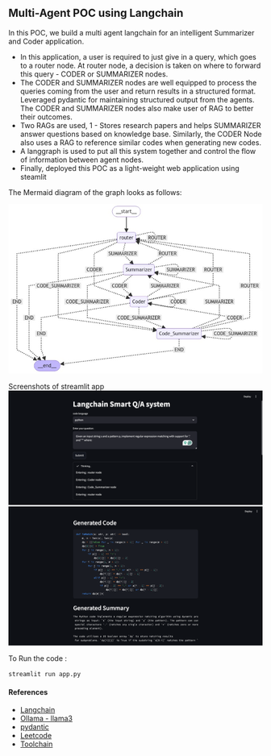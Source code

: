 ## Multi-Agent POC using Langchain

In this POC, we build a multi agent langchain for an intelligent Summarizer and Coder application. 

- In this application, a user is required to just give in a query, which goes to a router node. At router node, a decision is taken on where to forward this query - CODER or SUMMARIZER nodes.
- The CODER and SUMMARIZER nodes are well equipped to process the queries coming from the user and return results in a structured format. Leveraged pydantic for maintaining structured output from the agents.  The CODER and SUMMARIZER nodes also make user of RAG to better their outcomes.
- Two RAGs are used, 1 - Stores research papers and helps SUMMARIZER answer questions based on knowledge base. Similarly, the CODER Node also uses a RAG to reference similar codes when generating new codes.
- A langgraph is used to put all this system together and control the flow of information between agent nodes.
- Finally, deployed this POC as a light-weight web application using steamlit

The Mermaid diagram of the graph looks as follows:


![Graph](./flow_new.png)


Screenshots of streamlit app
![streamlit app](./1_new.png)
![streamlit app](./2_new.png)


To Run the code :
```
streamlit run app.py

```
#### References
 - [Langchain](https://github.com/langchain-ai/langchain)
 - [Ollama - llama3](https://ollama.com/library/llama3)
 - [pydantic](https://docs.pydantic.dev/latest/)
 - [Leetcode](https://github.com/Garvit244/Leetcode/tree/master/1-100q)
 - [Toolchain](https://medium.com/pythoneers/power-up-ollama-chatbots-with-tools-113ed8229a7a)
